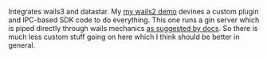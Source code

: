 Integrates wails3 and datastar. My [my wails2 demo](https://github.com/justinmoon/wails2-datastar) devines a custom plugin and IPC-based SDK code to do everything. This one runs a gin server which is piped directly through wails mechanics [as suggested by docs](https://v3alpha.wails.io/guides/gin-services/). So there is much less custom stuff going on here which I think should be better in general.
